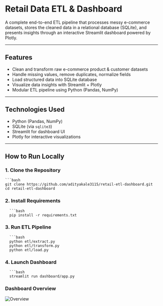 # Retail Data ETL & Dashboard

A complete end-to-end ETL pipeline that processes messy e-commerce datasets, stores the cleaned data in a relational database (SQLite), and presents insights through an interactive Streamlit dashboard powered by Plotly.

---

## Features

- Clean and transform raw e-commerce product & customer datasets
- Handle missing values, remove duplicates, normalize fields
- Load structured data into SQLite database
- Visualize data insights with Streamlit + Plotly
- Modular ETL pipeline using Python (Pandas, NumPy)

---

## Technologies Used

- Python (Pandas, NumPy)
- SQLite (via `sqlite3`)
- Streamlit for dashboard UI
- Plotly for interactive visualizations

---

## How to Run Locally

### 1. Clone the Repository
    ```bash
    git clone https://github.com/adityakale3115/retail-etl-dashboard.git
    cd retail-etl-dashboard
### 2. Install Requirements
      ```bash
      pip install -r requirements.txt

### 3. Run ETL Pipeline
      ```bash
      python etl/extract.py
      python etl/transform.py
      python etl/load.py

### 4. Launch Dashboard
      ```bash
      streamlit run dashboard/app.py

### Dashboard Overview

![Overview](assets/ss.png)
